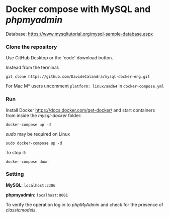 # Docker compose with MySQL and *phpmyadmin*

Database: https://www.mysqltutorial.org/mysql-sample-database.aspx

### Clone the repository
Use GitHub Desktop or the 'code' download button.

Instead from the terminal:
```
git clone https://github.com/DavideCalandra/mysql-docker-eng.git
```

For Mac M* users uncomment  ```platform: linux/amd64``` in ```docker-compose.yml```

### Run
Install Docker https://docs.docker.com/get-docker/ and start containers from inside the *mysql-docker* folder:
```
docker-compose up -d
```

*sudo* may be required on Linux

```
sudo docker-compose up -d
```

To stop it:
```
docker-compose down
```
### Setting
**MySQL**: ```localhost:3306```

**phpmyadmin**: ```localhost:8081```

To verify the operation log in to *phpMyAdmin* and check for the presence of *classicmodels*.
